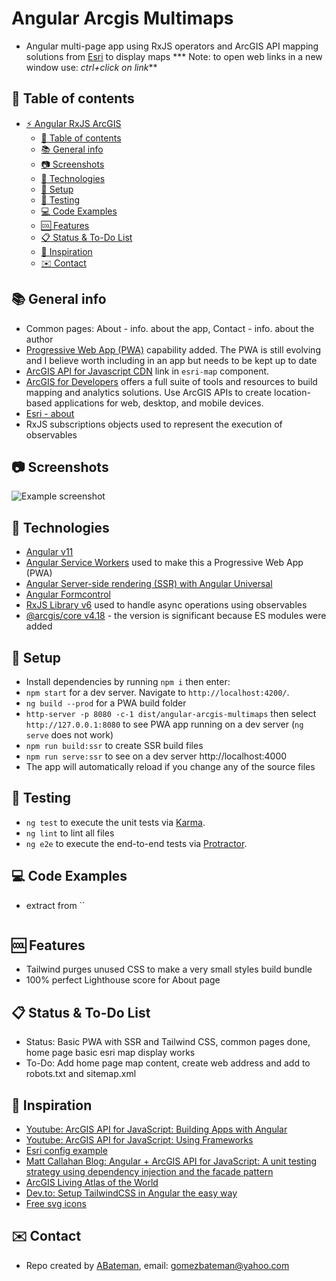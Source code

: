 # Angular Arcgis Multimaps

* Angular multi-page app using RxJS operators and ArcGIS API mapping solutions from [Esri](https://www.esri.com/en-us/home) to display maps
*** Note: to open web links in a new window use: _ctrl+click on link_**

## :page_facing_up: Table of contents

* [:zap: Angular RxJS ArcGIS](#zap-angular-rxjs-arcgis)
  * [:page_facing_up: Table of contents](#page_facing_up-table-of-contents)
  * [:books: General info](#books-general-info)
  * [:camera: Screenshots](#camera-screenshots)
  * [:signal_strength: Technologies](#signal_strength-technologies)
  * [:floppy_disk: Setup](#floppy_disk-setup)
  * [:flashlight: Testing](#flashlight-testing)
  * [:computer: Code Examples](#computer-code-examples)
  * [:cool: Features](#cool-features)
  * [:clipboard: Status & To-Do List](#clipboard-status--to-do-list)
  * [:clap: Inspiration](#clap-inspiration)
  * [:envelope: Contact](#envelope-contact)

## :books: General info

* Common pages: About - info. about the app, Contact - info. about the author
* [Progressive Web App (PWA)](https://firt.dev/pwa-2021/) capability added. The PWA is still evolving and I believe worth including in an app but needs to be kept up to date
* [ArcGIS API for Javascript CDN](https://developers.arcgis.com/javascript/latest/guide/get-api/#cdn) link in `esri-map` component.
* [ArcGIS for Developers](https://developers.arcgis.com/) offers a full suite of tools and resources to build mapping and analytics solutions. Use ArcGIS APIs to create location-based applications for web, desktop, and mobile devices.
* [Esri - about](https://www.esri.com/en-us/about/about-esri/overview)
* RxJS subscriptions objects used to represent the execution of observables

## :camera: Screenshots

![Example screenshot](./img/map.jpg)

## :signal_strength: Technologies

* [Angular v11](https://angular.io/)
* [Angular Service Workers](https://angular.io/guide/service-worker-getting-started) used to make this a Progressive Web App (PWA)
* [Angular Server-side rendering (SSR) with Angular Universal](https://angular.io/guide/universal)
* [Angular Formcontrol](https://angular.io/api/forms/FormControl)
* [RxJS Library v6](https://angular.io/guide/rx-library) used to handle async operations using observables
* [@arcgis/core v4.18](https://www.npmjs.com/package/@arcgis/core) - the version is significant because ES modules were added

## :floppy_disk: Setup

* Install dependencies by running `npm i` then enter:
* `npm start` for a dev server. Navigate to `http://localhost:4200/`.
* `ng build --prod` for a PWA build folder
* `http-server -p 8080 -c-1 dist/angular-arcgis-multimaps` then select `http://127.0.0.1:8080` to see PWA app running on a dev server (`ng serve` does not work)
* `npm run build:ssr` to create SSR build files
* `npm run serve:ssr` to see on a dev server http://localhost:4000 
* The app will automatically reload if you change any of the source files

## :flashlight: Testing

* `ng test` to execute the unit tests via [Karma](https://karma-runner.github.io).
* `ng lint` to lint all files
* `ng e2e` to execute the end-to-end tests via [Protractor](http://www.protractortest.org/).

## :computer: Code Examples

* extract from ``

```typescript

```

## :cool: Features

* Tailwind purges unused CSS to make a very small styles build bundle
* 100% perfect Lighthouse score for About page

## :clipboard: Status & To-Do List

* Status: Basic PWA with SSR and Tailwind CSS, common pages done, home page basic esri map display works
* To-Do: Add home page map content, create web address and add to robots.txt and sitemap.xml

## :clap: Inspiration

* [Youtube: ArcGIS API for JavaScript: Building Apps with Angular](https://www.youtube.com/watch?v=ea4D-qGU0_0)
* [Youtube: ArcGIS API for JavaScript: Using Frameworks](https://www.youtube.com/watch?v=pYlnlQD882w&list=PLahIW2YFPQd7V8IJ0sTo9kMtqn-sCqs40&index=2)
* [Esri config example](https://github.com/Esri/application-base-js)
* [Matt Callahan Blog: Angular + ArcGIS API for JavaScript: A unit testing strategy using dependency injection and the facade pattern](https://seesharpdotnet.wordpress.com/2020/12/03/angular-and-arcgis-api-for-javascript-a-unit-testing-strategy-using-dependency-injection-and-the-facade-pattern/)
* [ArcGIS Living Atlas of the World](https://livingatlas.arcgis.com/en/browse/#d=2&q=sea%20ice)
* [Dev.to: Setup TailwindCSS in Angular the easy way](https://dev.to/angular/setup-tailwindcss-in-angular-the-easy-way-1i5l)
* [Free svg icons](https://www.iconfinder.com/search/?q=map&price=free)

## :envelope: Contact

* Repo created by [ABateman](https://github.com/AndrewJBateman), email: gomezbateman@yahoo.com